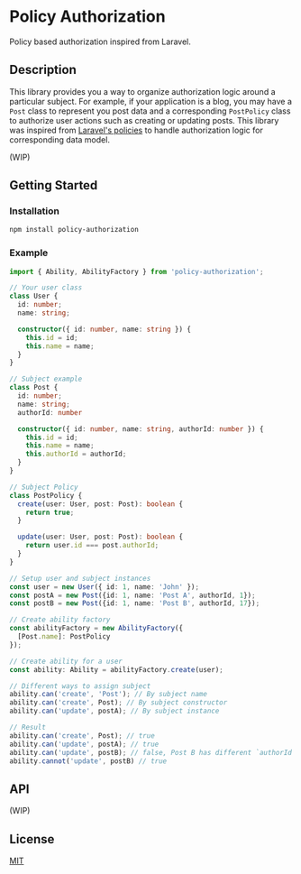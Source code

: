 # Policy Authorization

Policy based authorization inspired from Laravel.

## Description

This library provides you a way to organize authorization logic around a particular subject. For example, if your application is a blog, you may have a `Post` class to represent you post data and a corresponding `PostPolicy` class to authorize user actions such as creating or updating posts. This library was inspired from [Laravel's policies](https://laravel.com/docs/master/authorization#creating-policies) to handle authorization logic for corresponding data model.

(WIP)

## Getting Started

### Installation

```bash
npm install policy-authorization
```

### Example

```ts
import { Ability, AbilityFactory } from 'policy-authorization';

// Your user class
class User {
  id: number;
  name: string;

  constructor({ id: number, name: string }) {
    this.id = id;
    this.name = name;
  }
}

// Subject example
class Post {
  id: number;
  name: string;
  authorId: number

  constructor({ id: number, name: string, authorId: number }) {
    this.id = id;
    this.name = name;
    this.authorId = authorId;
  }
}

// Subject Policy
class PostPolicy {
  create(user: User, post: Post): boolean {
    return true;
  }

  update(user: User, post: Post): boolean {
    return user.id === post.authorId;
  }
}

// Setup user and subject instances
const user = new User({ id: 1, name: 'John' });
const postA = new Post({id: 1, name: 'Post A', authorId, 1});
const postB = new Post({id: 1, name: 'Post B', authorId, 17});

// Create ability factory
const abilityFactory = new AbilityFactory({
  [Post.name]: PostPolicy
});

// Create ability for a user
const ability: Ability = abilityFactory.create(user);

// Different ways to assign subject
ability.can('create', 'Post'); // By subject name
ability.can('create', Post); // By subject constructor
ability.can('update', postA); // By subject instance

// Result
ability.can('create', Post); // true
ability.can('update', postA); // true
ability.can('update', postB); // false, Post B has different `authorId`
ability.cannot('update', postB) // true
```

## API

(WIP)

## License

[MIT](https://github.com/pramindanata/policy-authorization)
